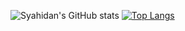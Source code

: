 ![Syahidan's GitHub stats](https://github-readme-stats.vercel.app/api?username=syahidanAS&show_icons=true&theme=radical)
[![Top Langs](https://github-readme-stats.vercel.app/api/top-langs/?username=syahidanAS)](https://github.com/anuraghazra/github-readme-stats)
